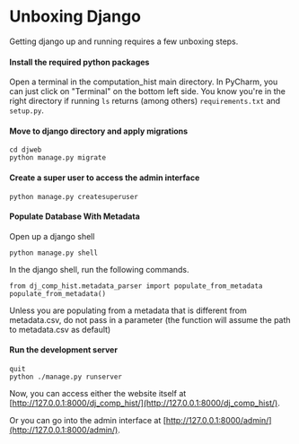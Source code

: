 # Unboxing Django

Getting django up and running requires a few unboxing steps.


#### Install the required python packages
Open a terminal in the computation_hist main directory. In PyCharm, you can just click on "Terminal" 
on the bottom left side. 
You know you're in the right directory if running `ls` returns (among others) `requirements.txt` and 
`setup.py`.

#### Move to django directory and apply migrations
```
cd djweb
python manage.py migrate
```

#### Create a super user to access the admin interface
```
python manage.py createsuperuser
```

#### Populate Database With Metadata

Open up a django shell
```
python manage.py shell
```
In the django shell, run the following commands.
```
from dj_comp_hist.metadata_parser import populate_from_metadata
populate_from_metadata()
```
Unless you are populating from a metadata that is different from metadata.csv, do not pass in a 
parameter (the function will assume the path to metadata.csv as default)


#### Run the development server
```
quit
python ./manage.py runserver
```

Now, you can access either the website itself at [http://127.0.0.1:8000/dj_comp_hist/](http://127.0.0.1:8000/dj_comp_hist/).

Or you can go into the admin interface at [http://127.0.0.1:8000/admin/](http://127.0.0.1:8000/admin/).
